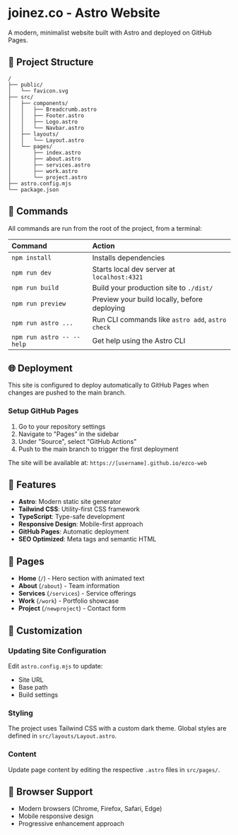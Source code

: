 # joinez.co - Astro Website

A modern, minimalist website built with Astro and deployed on GitHub Pages.

## 🚀 Project Structure

```
/
├── public/
│   └── favicon.svg
├── src/
│   ├── components/
│   │   ├── Breadcrumb.astro
│   │   ├── Footer.astro
│   │   ├── Logo.astro
│   │   └── Navbar.astro
│   ├── layouts/
│   │   └── Layout.astro
│   └── pages/
│       ├── index.astro
│       ├── about.astro
│       ├── services.astro
│       ├── work.astro
│       └── project.astro
├── astro.config.mjs
└── package.json
```

## 🧞 Commands

All commands are run from the root of the project, from a terminal:

| Command                   | Action                                           |
| :------------------------ | :----------------------------------------------- |
| `npm install`             | Installs dependencies                            |
| `npm run dev`             | Starts local dev server at `localhost:4321`      |
| `npm run build`           | Build your production site to `./dist/`          |
| `npm run preview`         | Preview your build locally, before deploying     |
| `npm run astro ...`       | Run CLI commands like `astro add`, `astro check` |
| `npm run astro -- --help` | Get help using the Astro CLI                     |

## 🌐 Deployment

This site is configured to deploy automatically to GitHub Pages when changes are pushed to the main branch.

### Setup GitHub Pages

1. Go to your repository settings
2. Navigate to "Pages" in the sidebar
3. Under "Source", select "GitHub Actions"
4. Push to the main branch to trigger the first deployment

The site will be available at: `https://[username].github.io/ezco-web`

## 🎨 Features

- **Astro**: Modern static site generator
- **Tailwind CSS**: Utility-first CSS framework
- **TypeScript**: Type-safe development
- **Responsive Design**: Mobile-first approach
- **GitHub Pages**: Automatic deployment
- **SEO Optimized**: Meta tags and semantic HTML

## 📝 Pages

- **Home** (`/`) - Hero section with animated text
- **About** (`/about`) - Team information
- **Services** (`/services`) - Service offerings
- **Work** (`/work`) - Portfolio showcase
- **Project** (`/newproject`) - Contact form

## 🔧 Customization

### Updating Site Configuration

Edit `astro.config.mjs` to update:
- Site URL
- Base path
- Build settings

### Styling

The project uses Tailwind CSS with a custom dark theme. Global styles are defined in `src/layouts/Layout.astro`.

### Content

Update page content by editing the respective `.astro` files in `src/pages/`.

## 📱 Browser Support

- Modern browsers (Chrome, Firefox, Safari, Edge)
- Mobile responsive design
- Progressive enhancement approach
